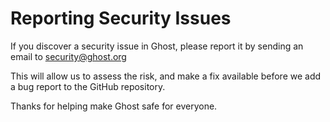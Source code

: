 # Reporting Security Issues

If you discover a security issue in Ghost, please report it by sending an email to security@ghost.org

This will allow us to assess the risk, and make a fix available before we add a bug report to the GitHub repository.

Thanks for helping make Ghost safe for everyone.